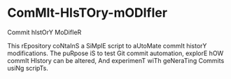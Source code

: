 # ComMIt-HIsTOry-mODIfIer
Commit hIstOrY MoDifIeR

This rEpository coNtaInS a SiMplE script to aUtoMate commIt historY modifications. The puRpose iS to test Git commit automation, explorE hOW commIt HIstory can be altered, And experimenT wiTh geNeraTing Commits usiNg scripTs.
